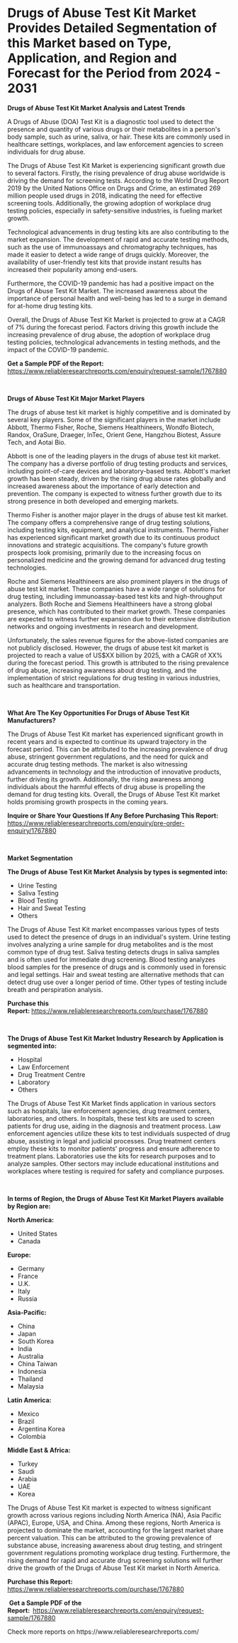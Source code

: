 <p><h1>Drugs of Abuse Test Kit Market Provides Detailed Segmentation of this Market based on Type, Application, and Region and Forecast for the Period from 2024 - 2031</h1></p><p><strong>Drugs of Abuse Test Kit Market Analysis and Latest Trends</strong></p>
<p><p>A Drugs of Abuse (DOA) Test Kit is a diagnostic tool used to detect the presence and quantity of various drugs or their metabolites in a person's body sample, such as urine, saliva, or hair. These kits are commonly used in healthcare settings, workplaces, and law enforcement agencies to screen individuals for drug abuse.</p><p>The Drugs of Abuse Test Kit Market is experiencing significant growth due to several factors. Firstly, the rising prevalence of drug abuse worldwide is driving the demand for screening tests. According to the World Drug Report 2019 by the United Nations Office on Drugs and Crime, an estimated 269 million people used drugs in 2018, indicating the need for effective screening tools. Additionally, the growing adoption of workplace drug testing policies, especially in safety-sensitive industries, is fueling market growth.</p><p>Technological advancements in drug testing kits are also contributing to the market expansion. The development of rapid and accurate testing methods, such as the use of immunoassays and chromatography techniques, has made it easier to detect a wide range of drugs quickly. Moreover, the availability of user-friendly test kits that provide instant results has increased their popularity among end-users.</p><p>Furthermore, the COVID-19 pandemic has had a positive impact on the Drugs of Abuse Test Kit Market. The increased awareness about the importance of personal health and well-being has led to a surge in demand for at-home drug testing kits.</p><p>Overall, the Drugs of Abuse Test Kit Market is projected to grow at a CAGR of 7% during the forecast period. Factors driving this growth include the increasing prevalence of drug abuse, the adoption of workplace drug testing policies, technological advancements in testing methods, and the impact of the COVID-19 pandemic.</p></p>
<p><strong>Get a Sample PDF of the Report:&nbsp;</strong> <a href="https://www.reliableresearchreports.com/enquiry/request-sample/1767880">https://www.reliableresearchreports.com/enquiry/request-sample/1767880</a></p>
<p>&nbsp;</p>
<p><strong>Drugs of Abuse Test Kit Major Market Players</strong></p>
<p><p>The drugs of abuse test kit market is highly competitive and is dominated by several key players. Some of the significant players in the market include Abbott, Thermo Fisher, Roche, Siemens Healthineers, Wondfo Biotech, Randox, OraSure, Draeger, InTec, Orient Gene, Hangzhou Biotest, Assure Tech, and Aotai Bio.</p><p>Abbott is one of the leading players in the drugs of abuse test kit market. The company has a diverse portfolio of drug testing products and services, including point-of-care devices and laboratory-based tests. Abbott's market growth has been steady, driven by the rising drug abuse rates globally and increased awareness about the importance of early detection and prevention. The company is expected to witness further growth due to its strong presence in both developed and emerging markets.</p><p>Thermo Fisher is another major player in the drugs of abuse test kit market. The company offers a comprehensive range of drug testing solutions, including testing kits, equipment, and analytical instruments. Thermo Fisher has experienced significant market growth due to its continuous product innovations and strategic acquisitions. The company's future growth prospects look promising, primarily due to the increasing focus on personalized medicine and the growing demand for advanced drug testing technologies.</p><p>Roche and Siemens Healthineers are also prominent players in the drugs of abuse test kit market. These companies have a wide range of solutions for drug testing, including immunoassay-based test kits and high-throughput analyzers. Both Roche and Siemens Healthineers have a strong global presence, which has contributed to their market growth. These companies are expected to witness further expansion due to their extensive distribution networks and ongoing investments in research and development.</p><p>Unfortunately, the sales revenue figures for the above-listed companies are not publicly disclosed. However, the drugs of abuse test kit market is projected to reach a value of US$XX billion by 2025, with a CAGR of XX% during the forecast period. This growth is attributed to the rising prevalence of drug abuse, increasing awareness about drug testing, and the implementation of strict regulations for drug testing in various industries, such as healthcare and transportation.</p></p>
<p>&nbsp;</p>
<p><strong>What Are The Key Opportunities For Drugs of Abuse Test Kit Manufacturers?</strong></p>
<p><p>The Drugs of Abuse Test Kit market has experienced significant growth in recent years and is expected to continue its upward trajectory in the forecast period. This can be attributed to the increasing prevalence of drug abuse, stringent government regulations, and the need for quick and accurate drug testing methods. The market is also witnessing advancements in technology and the introduction of innovative products, further driving its growth. Additionally, the rising awareness among individuals about the harmful effects of drug abuse is propelling the demand for drug testing kits. Overall, the Drugs of Abuse Test Kit market holds promising growth prospects in the coming years.</p></p>
<p><strong>Inquire or Share Your Questions If Any Before Purchasing This Report:</strong> <a href="https://www.reliableresearchreports.com/enquiry/pre-order-enquiry/1767880">https://www.reliableresearchreports.com/enquiry/pre-order-enquiry/1767880</a></p>
<p>&nbsp;</p>
<p><strong>Market Segmentation</strong></p>
<p><strong>The Drugs of Abuse Test Kit Market Analysis by types is segmented into:</strong></p>
<p><ul><li>Urine Testing</li><li>Saliva Testing</li><li>Blood Testing</li><li>Hair and Sweat Testing</li><li>Others</li></ul></p>
<p><p>The Drugs of Abuse Test Kit market encompasses various types of tests used to detect the presence of drugs in an individual's system. Urine testing involves analyzing a urine sample for drug metabolites and is the most common type of drug test. Saliva testing detects drugs in saliva samples and is often used for immediate drug screening. Blood testing analyzes blood samples for the presence of drugs and is commonly used in forensic and legal settings. Hair and sweat testing are alternative methods that can detect drug use over a longer period of time. Other types of testing include breath and perspiration analysis.</p></p>
<p><strong>Purchase this Report:&nbsp;</strong><a href="https://www.reliableresearchreports.com/purchase/1767880">https://www.reliableresearchreports.com/purchase/1767880</a></p>
<p>&nbsp;</p>
<p><strong>The Drugs of Abuse Test Kit Market Industry Research by Application is segmented into:</strong></p>
<p><ul><li>Hospital</li><li>Law Enforcement</li><li>Drug Treatment Centre</li><li>Laboratory</li><li>Others</li></ul></p>
<p><p>The Drugs of Abuse Test Kit Market finds application in various sectors such as hospitals, law enforcement agencies, drug treatment centers, laboratories, and others. In hospitals, these test kits are used to screen patients for drug use, aiding in the diagnosis and treatment process. Law enforcement agencies utilize these kits to test individuals suspected of drug abuse, assisting in legal and judicial processes. Drug treatment centers employ these kits to monitor patients' progress and ensure adherence to treatment plans. Laboratories use the kits for research purposes and to analyze samples. Other sectors may include educational institutions and workplaces where testing is required for safety and compliance purposes.</p></p>
<p>&nbsp;</p>
<p><strong>In terms of Region, the Drugs of Abuse Test Kit Market Players available by Region are:</strong></p>
<p>
    <p> <strong> North America: </strong>
        <ul>
            <li>United States</li>
            <li>Canada</li>
        </ul>
        </p> 
    <p> <strong> Europe: </strong>
        <ul>
            <li>Germany</li>
            <li>France</li>
            <li>U.K.</li>
            <li>Italy</li>
            <li>Russia</li>
        </ul>
        </p> 
    <p> <strong> Asia-Pacific: </strong>
        <ul>
            <li>China</li>
            <li>Japan</li>
            <li>South Korea</li>
            <li>India</li>
            <li>Australia</li>
            <li>China Taiwan</li>
            <li>Indonesia</li>
            <li>Thailand</li>
            <li>Malaysia</li>
        </ul>
        </p> 
    <p> <strong> Latin America: </strong>
        <ul>
            <li>Mexico</li>
            <li>Brazil</li>
            <li>Argentina Korea</li>
            <li>Colombia</li>
        </ul>
        </p> 
    <p> <strong> Middle East & Africa: </strong>
        <ul>
            <li>Turkey</li>
            <li>Saudi</li>
            <li>Arabia</li>
            <li>UAE</li>
            <li>Korea</li>
        </ul>
    </p>
    </p>
<p><p>The Drugs of Abuse Test Kit market is expected to witness significant growth across various regions including North America (NA), Asia Pacific (APAC), Europe, USA, and China. Among these regions, North America is projected to dominate the market, accounting for the largest market share percent valuation. This can be attributed to the growing prevalence of substance abuse, increasing awareness about drug testing, and stringent government regulations promoting workplace drug testing. Furthermore, the rising demand for rapid and accurate drug screening solutions will further drive the growth of the Drugs of Abuse Test Kit market in North America.</p></p>
<p><strong>Purchase this Report: </strong><a href="https://www.reliableresearchreports.com/purchase/1767880">https://www.reliableresearchreports.com/purchase/1767880</a></p>
<p>&nbsp;<strong>Get a Sample PDF of the Report:&nbsp;&nbsp;</strong><a href="https://www.reliableresearchreports.com/enquiry/request-sample/1767880">https://www.reliableresearchreports.com/enquiry/request-sample/1767880</a></p>
<p><strong></strong></p>
<p>Check more reports on https://www.reliableresearchreports.com/</p>